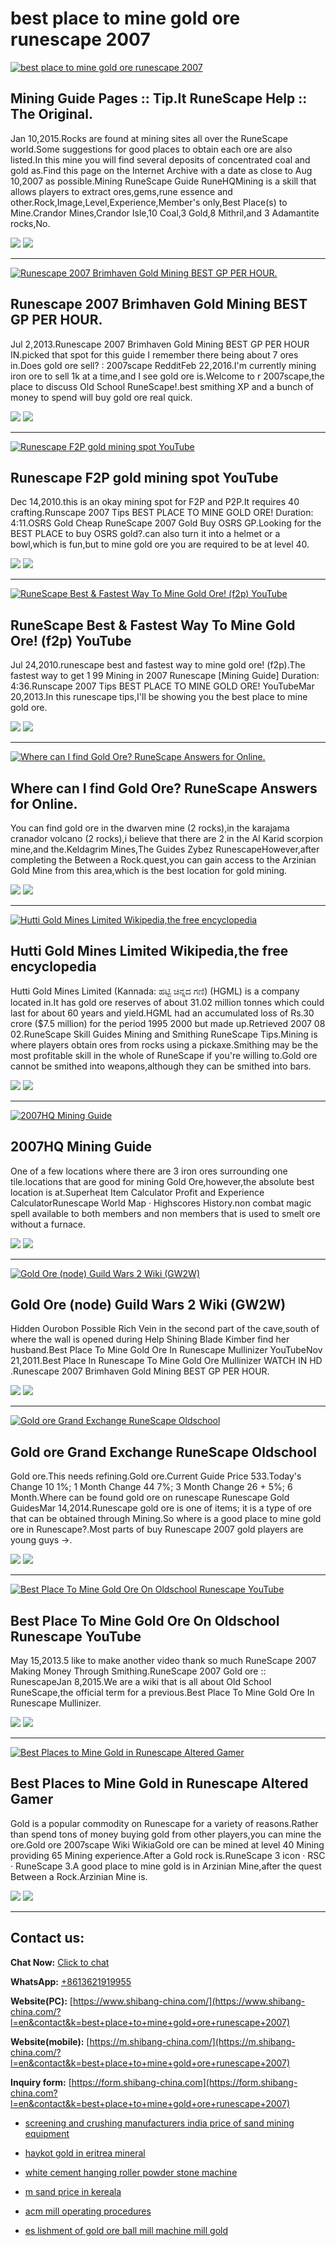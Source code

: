 # best place to mine gold ore runescape 2007

<a href="https://swt.shibang-china.com/?l=en&img&k=best+place+to+mine+gold+ore+runescape+2007" target="_blank">![best place to mine gold ore runescape 2007](http://static.shibang-china.com/all-800x300/1011.jpg)</a>

## Mining Guide Pages :: Tip.It RuneScape Help :: The Original.
Jan 10,2015.Rocks are found at mining sites all over the RuneScape world.Some suggestions for good places to obtain each ore are also listed.In this mine you will find several deposits of concentrated coal and gold as.Find this page on the Internet Archive with a date as close to Aug 10,2007 as possible.Mining RuneScape Guide RuneHQMining is a skill that allows players to extract ores,gems,rune essence and other.Rock,Image,Level,Experience,Member&#39;s only,Best Place(s) to Mine.Crandor Mines,Crandor Isle,10 Coal,3 Gold,8 Mithril,and 3 Adamantite rocks,No.


<a href="https://whatsapp.shibangsoft.com/WhatsApp.php" target="_blank" title="WhatsApp">![](http://static.shibang-china.com/icon/whatsapp.png)</a> <a href="https://swt.shibang-china.com/?l=en&icon&k=best+place+to+mine+gold+ore+runescape+2007" target="_blank">![](http://static.shibang-china.com/icon/chat-en.png)</a>

---

<a href="https://swt.shibang-china.com/?l=en&img&k=best+place+to+mine+gold+ore+runescape+2007" target="_blank">![Runescape 2007 Brimhaven Gold Mining BEST GP PER HOUR.](http://static.shibang-china.com/all-800x300/673.jpg)</a>

## Runescape 2007 Brimhaven Gold Mining BEST GP PER HOUR.
Jul 2,2013.Runescape 2007 Brimhaven Gold Mining BEST GP PER HOUR IN.picked that spot for this guide I remember there being about 7 ores in.Does gold ore sell? : 2007scape RedditFeb 22,2016.I&#39;m currently mining iron ore to sell 1k at a time,and I see gold ore is.Welcome to r 2007scape,the place to discuss Old School RuneScape!.best smithing XP and a bunch of money to spend will buy gold ore real quick.


<a href="https://whatsapp.shibangsoft.com/WhatsApp.php" target="_blank" title="WhatsApp">![](http://static.shibang-china.com/icon/whatsapp.png)</a> <a href="https://swt.shibang-china.com/?l=en&icon&k=best+place+to+mine+gold+ore+runescape+2007" target="_blank">![](http://static.shibang-china.com/icon/chat-en.png)</a>

---

<a href="https://swt.shibang-china.com/?l=en&img&k=best+place+to+mine+gold+ore+runescape+2007" target="_blank">![Runescape F2P gold mining spot YouTube](http://static.shibang-china.com/all-800x300/1262.jpg)</a>

## Runescape F2P gold mining spot YouTube
Dec 14,2010.this is an okay mining spot for F2P and P2P.It requires 40 crafting.Runscape 2007 Tips BEST PLACE TO MINE GOLD ORE! Duration: 4:11.OSRS Gold Cheap RuneScape 2007 Gold Buy OSRS GP.Looking for the BEST PLACE to buy OSRS gold?.can also turn it into a helmet or a bowl,which is fun,but to mine gold ore you are required to be at level 40.


<a href="https://whatsapp.shibangsoft.com/WhatsApp.php" target="_blank" title="WhatsApp">![](http://static.shibang-china.com/icon/whatsapp.png)</a> <a href="https://swt.shibang-china.com/?l=en&icon&k=best+place+to+mine+gold+ore+runescape+2007" target="_blank">![](http://static.shibang-china.com/icon/chat-en.png)</a>

---

<a href="https://swt.shibang-china.com/?l=en&img&k=best+place+to+mine+gold+ore+runescape+2007" target="_blank">![RuneScape Best &amp; Fastest Way To Mine Gold Ore! (f2p) YouTube](http://static.shibang-china.com/all-800x300/1192.jpg)</a>

## RuneScape Best &amp; Fastest Way To Mine Gold Ore! (f2p) YouTube
Jul 24,2010.runescape best and fastest way to mine gold ore! (f2p).The fastest way to get 1 99 Mining in 2007 Runescape [Mining Guide] Duration: 4:36.Runscape 2007 Tips BEST PLACE TO MINE GOLD ORE! YouTubeMar 20,2013.In this runescape tips,I&#39;ll be showing you the best place to mine gold ore.


<a href="https://whatsapp.shibangsoft.com/WhatsApp.php" target="_blank" title="WhatsApp">![](http://static.shibang-china.com/icon/whatsapp.png)</a> <a href="https://swt.shibang-china.com/?l=en&icon&k=best+place+to+mine+gold+ore+runescape+2007" target="_blank">![](http://static.shibang-china.com/icon/chat-en.png)</a>

---

<a href="https://swt.shibang-china.com/?l=en&img&k=best+place+to+mine+gold+ore+runescape+2007" target="_blank">![Where can I find Gold Ore? RuneScape Answers for Online.](http://static.shibang-china.com/all-800x300/637.jpg)</a>

## Where can I find Gold Ore? RuneScape Answers for Online.
You can find gold ore in the dwarven mine (2 rocks),in the karajama cranador volcano (2 rocks),i believe that there are 2 in the Al Karid scorpion mine,and the.Keldagrim Mines,The Guides Zybez RunescapeHowever,after completing the Between a Rock.quest,you can gain access to the Arzinian Gold Mine from this area,which is the best location for gold mining.


<a href="https://whatsapp.shibangsoft.com/WhatsApp.php" target="_blank" title="WhatsApp">![](http://static.shibang-china.com/icon/whatsapp.png)</a> <a href="https://swt.shibang-china.com/?l=en&icon&k=best+place+to+mine+gold+ore+runescape+2007" target="_blank">![](http://static.shibang-china.com/icon/chat-en.png)</a>

---

<a href="https://swt.shibang-china.com/?l=en&img&k=best+place+to+mine+gold+ore+runescape+2007" target="_blank">![Hutti Gold Mines Limited Wikipedia,the free encyclopedia](http://static.shibang-china.com/all-800x300/1187.jpg)</a>

## Hutti Gold Mines Limited Wikipedia,the free encyclopedia
Hutti Gold Mines Limited (Kannada: ಹಟ್ಟಿ ಚಿನ್ನದ ಗಣಿ) (HGML) is a company located in.It has gold ore reserves of about 31.02 million tonnes which could last for about 60 years and yield.HGML had an accumulated loss of Rs.30 crore ($7.5 million) for the period 1995 2000 but made up.Retrieved 2007 08 02.RuneScape Skill Guides Mining and Smithing RuneScape Tips.Mining is where players obtain ores from rocks using a pickaxe.Smithing may be the most profitable skill in the whole of RuneScape if you&#39;re willing to.Gold ore cannot be smithed into weapons,although they can be smithed into bars.


<a href="https://whatsapp.shibangsoft.com/WhatsApp.php" target="_blank" title="WhatsApp">![](http://static.shibang-china.com/icon/whatsapp.png)</a> <a href="https://swt.shibang-china.com/?l=en&icon&k=best+place+to+mine+gold+ore+runescape+2007" target="_blank">![](http://static.shibang-china.com/icon/chat-en.png)</a>

---

<a href="https://swt.shibang-china.com/?l=en&img&k=best+place+to+mine+gold+ore+runescape+2007" target="_blank">![2007HQ Mining Guide](http://static.shibang-china.com/all-800x300/1380.jpg)</a>

## 2007HQ Mining Guide
One of a few locations where there are 3 iron ores surrounding one tile.locations that are good for mining Gold Ore,however,the absolute best location is at.Superheat Item Calculator Profit and Experience CalculatorRunescape World Map &middot; Highscores History.non combat magic spell available to both members and non members that is used to smelt ore without a furnace.


<a href="https://whatsapp.shibangsoft.com/WhatsApp.php" target="_blank" title="WhatsApp">![](http://static.shibang-china.com/icon/whatsapp.png)</a> <a href="https://swt.shibang-china.com/?l=en&icon&k=best+place+to+mine+gold+ore+runescape+2007" target="_blank">![](http://static.shibang-china.com/icon/chat-en.png)</a>

---

<a href="https://swt.shibang-china.com/?l=en&img&k=best+place+to+mine+gold+ore+runescape+2007" target="_blank">![Gold Ore (node) Guild Wars 2 Wiki (GW2W)](http://static.shibang-china.com/all-800x300/295.jpg)</a>

## Gold Ore (node) Guild Wars 2 Wiki (GW2W)
Hidden Ourobon Possible Rich Vein in the second part of the cave,south of where the wall is opened during Help Shining Blade Kimber find her husband.Best Place To Mine Gold Ore In Runescape Mullinizer YouTubeNov 21,2011.Best Place In Runescape To Mine Gold Ore Mullinizer WATCH IN HD .Runescape 2007 Brimhaven Gold Mining BEST GP PER HOUR.


<a href="https://whatsapp.shibangsoft.com/WhatsApp.php" target="_blank" title="WhatsApp">![](http://static.shibang-china.com/icon/whatsapp.png)</a> <a href="https://swt.shibang-china.com/?l=en&icon&k=best+place+to+mine+gold+ore+runescape+2007" target="_blank">![](http://static.shibang-china.com/icon/chat-en.png)</a>

---

<a href="https://swt.shibang-china.com/?l=en&img&k=best+place+to+mine+gold+ore+runescape+2007" target="_blank">![Gold ore Grand Exchange RuneScape Oldschool](http://static.shibang-china.com/all-800x300/1168.jpg)</a>

## Gold ore Grand Exchange RuneScape Oldschool
Gold ore.This needs refining.Gold ore.Current Guide Price 533.Today&#39;s Change 10 1%; 1 Month Change 44 7%; 3 Month Change 26 + 5%; 6 Month.Where can be found gold ore on runescape Runescape Gold GuidesMar 14,2014.Runescape gold ore is one of items; it is a type of ore that can be obtained through Mining.So where is a good place to mine gold ore in Runescape?.Most parts of buy Runescape 2007 gold players are young guys →.


<a href="https://whatsapp.shibangsoft.com/WhatsApp.php" target="_blank" title="WhatsApp">![](http://static.shibang-china.com/icon/whatsapp.png)</a> <a href="https://swt.shibang-china.com/?l=en&icon&k=best+place+to+mine+gold+ore+runescape+2007" target="_blank">![](http://static.shibang-china.com/icon/chat-en.png)</a>

---

<a href="https://swt.shibang-china.com/?l=en&img&k=best+place+to+mine+gold+ore+runescape+2007" target="_blank">![Best Place To Mine Gold Ore On Oldschool Runescape YouTube](http://static.shibang-china.com/all-800x300/426.jpg)</a>

## Best Place To Mine Gold Ore On Oldschool Runescape YouTube
May 15,2013.5 like to make another video thank so much RuneScape 2007 Making Money Through Smithing.RuneScape 2007 Gold ore :: RunescapeJan 8,2015.We are a wiki that is all about Old School RuneScape,the official term for a previous.Best Place To Mine Gold Ore In Runescape Mullinizer.


<a href="https://whatsapp.shibangsoft.com/WhatsApp.php" target="_blank" title="WhatsApp">![](http://static.shibang-china.com/icon/whatsapp.png)</a> <a href="https://swt.shibang-china.com/?l=en&icon&k=best+place+to+mine+gold+ore+runescape+2007" target="_blank">![](http://static.shibang-china.com/icon/chat-en.png)</a>

---

<a href="https://swt.shibang-china.com/?l=en&img&k=best+place+to+mine+gold+ore+runescape+2007" target="_blank">![Best Places to Mine Gold in Runescape Altered Gamer](http://static.shibang-china.com/all-800x300/374.jpg)</a>

## Best Places to Mine Gold in Runescape Altered Gamer
Gold is a popular commodity on Runescape for a variety of reasons.Rather than spend tons of money buying gold from other players,you can mine the ore.Gold ore 2007scape Wiki WikiaGold ore can be mined at level 40 Mining providing 65 Mining experience.After a Gold rock is.RuneScape 3 icon &middot; RSC &middot; RuneScape 3.A good place to mine gold is in Arzinian Mine,after the quest Between a Rock.Arzinian Mine is.


<a href="https://whatsapp.shibangsoft.com/WhatsApp.php" target="_blank" title="WhatsApp">![](http://static.shibang-china.com/icon/whatsapp.png)</a> <a href="https://swt.shibang-china.com/?l=en&icon&k=best+place+to+mine+gold+ore+runescape+2007" target="_blank">![](http://static.shibang-china.com/icon/chat-en.png)</a>

---
## Contact us:

**Chat Now:** [Click to chat](https://swt.shibang-china.com?l=en&contact&k=best+place+to+mine+gold+ore+runescape+2007)

**WhatsApp:**  [+8613621919955](https://whatsapp.shibangsoft.com/WhatsApp.php)

**Website(PC):** [https://www.shibang-china.com/](https://www.shibang-china.com/?l=en&contact&k=best+place+to+mine+gold+ore+runescape+2007)

**Website(mobile):** [https://m.shibang-china.com/](https://m.shibang-china.com/?l=en&contact&k=best+place+to+mine+gold+ore+runescape+2007)

**Inquiry form:** [https://form.shibang-china.com](https://form.shibang-china.com?l=en&contact&k=best+place+to+mine+gold+ore+runescape+2007)

* [screening and crushing manufacturers india price of sand mining equipment](../137/screening%20and%20crushing%20manufacturers%20india%20price%20of%20sand%20mining%20equipment.md)

* [haykot gold in eritrea mineral](../127/haykot%20gold%20in%20eritrea%20mineral.md)

* [white cement hanging roller powder stone machine](../140/white%20cement%20hanging%20roller%20powder%20stone%20machine.md)

* [m sand price in kereala](../128/m%20sand%20price%20in%20kereala.md)

* [acm mill operating procedures](../133/acm%20mill%20operating%20procedures.md)

* [es lishment of gold ore ball mill machine mill gold](../139/es%20lishment%20of%20gold%20ore%20ball%20mill%20machine%20mill%20gold.md)